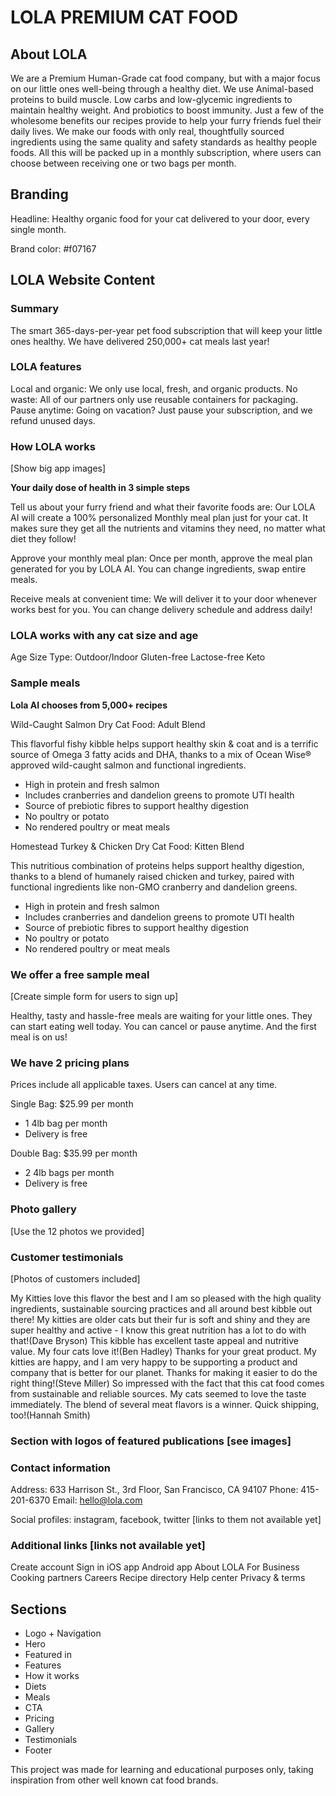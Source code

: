# LOLA PREMIUM CAT FOOD

## About LOLA

We are a Premium Human-Grade cat food company, but with a major focus on our little ones well-being through a healthy diet. We use Animal-based proteins to build muscle. Low carbs and low-glycemic ingredients to maintain healthy weight. And probiotics to boost immunity. Just a few of the wholesome benefits our recipes provide to help your furry friends fuel their daily lives. We make our foods with only real, thoughtfully sourced ingredients using the same quality and safety standards as healthy people foods. All this will be packed up in a monthly subscription, where users can choose between receiving one or two bags per month.

## Branding

Headline: Healthy organic food for your cat delivered to your door, every single month.

Brand color: #f07167

## LOLA Website Content

### Summary

The smart 365-days-per-year pet food subscription that will keep your little ones healthy. We have delivered 250,000+ cat meals last year!

### LOLA features

Local and organic: We only use local, fresh, and organic products.
No waste: All of our partners only use reusable containers for packaging.
Pause anytime: Going on vacation? Just pause your subscription, and we refund unused days.

### How LOLA works

[Show big app images]

**Your daily dose of health in 3 simple steps**

Tell us about your furry friend and what their favorite foods are: Our LOLA AI will create a 100% personalized Monthly meal plan just for your cat. It makes sure they get all the nutrients and vitamins they need, no matter what diet they follow!

Approve your monthly meal plan: Once per month, approve the meal plan generated for you by LOLA AI. You can change ingredients, swap entire meals.

Receive meals at convenient time: We will deliver it to your door whenever works best for you. You can change delivery schedule and address daily!

### LOLA works with any cat size and age

Age
Size
Type: Outdoor/Indoor
Gluten-free
Lactose-free
Keto

### Sample meals

**Lola AI chooses from 5,000+ recipes**

Wild-Caught Salmon Dry Cat Food: Adult Blend

This flavorful fishy kibble helps support healthy skin & coat and is a terrific source of Omega 3 fatty acids and DHA, thanks to a mix of Ocean Wise® approved wild-caught salmon and functional ingredients.

- High in protein and fresh salmon
- Includes cranberries and dandelion greens to promote UTI health
- Source of prebiotic fibres to support healthy digestion
- No poultry or potato
- No rendered poultry or meat meals

Homestead Turkey & Chicken Dry Cat Food: Kitten Blend

This nutritious combination of proteins helps support healthy digestion, thanks to a blend of humanely raised chicken and turkey, paired with functional ingredients like non-GMO cranberry and dandelion greens.

- High in protein and fresh salmon
- Includes cranberries and dandelion greens to promote UTI health
- Source of prebiotic fibres to support healthy digestion
- No poultry or potato
- No rendered poultry or meat meals

### We offer a free sample meal

[Create simple form for users to sign up]

Healthy, tasty and hassle-free meals are waiting for your little ones. They can start eating well today. You can cancel or pause anytime. And the first meal is on us!

### We have 2 pricing plans

Prices include all applicable taxes. Users can cancel at any time.

Single Bag: $25.99 per month

- 1 4lb bag per month
- Delivery is free

Double Bag: $35.99 per month

- 2 4lb bags per month
- Delivery is free

### Photo gallery

[Use the 12 photos we provided]

### Customer testimonials

[Photos of customers included]

My Kitties love this flavor the best and I am so pleased with the high quality ingredients, sustainable sourcing practices and all around best kibble out there! My kitties are older cats but their fur is soft and shiny and they are super healthy and active - I know this great nutrition has a lot to do with that!(Dave Bryson)
This kibble has excellent taste appeal and nutritive value. My four cats love it!(Ben Hadley)
Thanks for your great product. My kitties are happy, and I am very happy to be supporting a product and company that is better for our planet. Thanks for making it easier to do the right thing!(Steve Miller)
So impressed with the fact that this cat food comes from sustainable and reliable sources. My cats seemed to love the taste immediately. The blend of several meat flavors is a winner. Quick shipping, too!(Hannah Smith)

### Section with logos of featured publications [see images]

### Contact information

Address: 633 Harrison St., 3rd Floor, San Francisco, CA 94107
Phone: 415-201-6370
Email: hello@lola.com

Social profiles: instagram, facebook, twitter [links to them not available yet]

### Additional links [links not available yet]

Create account
Sign in
iOS app
Android app
About LOLA
For Business
Cooking partners
Careers
Recipe directory
Help center
Privacy & terms

## Sections

- Logo + Navigation
- Hero
- Featured in
- Features
- How it works
- Diets
- Meals
- CTA
- Pricing
- Gallery
- Testimonials
- Footer

This project was made for learning and educational purposes only, taking inspiration from other well known cat food brands.

